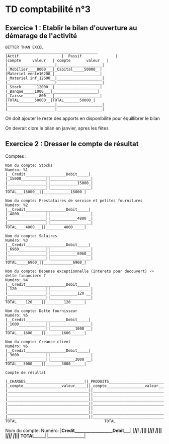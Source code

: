 # TD comptabilité n°3

## Exercice 1 : Etablir le bilan d'ouverture au démarage de l'activité

```
BETTER THAN EXCEL
_________________________________________
|Actif					 |	Passif				 |
|compte		valeur   | compte		valeur   |
|_____________________|____________________|
|_Mobilier____8000___|_Capital_____50000_ |
|Materiel vente16200_|____________________|
|_Materiel inf_12600__|____________________|
|_____________________|____________________|
|_Stock_______12000__|____________________|
|_Banque_____1000___|____________________|
|_Caisse_______800___|____________________|
|TOTAL_______50000__|TOTAL_______50000_|
|_____________________|____________________|
|_____________________|____________________|

```
On doit ajouter le reste des apports en disponibilité pour équillibrer le bilan

On devrait clore le bilan en janvier, apres les fêtes

## Exercice 2 : Dresser le compte de résultat


Comptes :

```
Nom du compte: Stocks
Numéro: %1
|__Credit__________________Debit_____|
|_15000___________||__________________|
|_________________||____________15000_|
|_________________||__________________|
TOTAL___15000__||____________15000 |

```
```
Nom du compte: Prestataires de service et petites fournitures
Numéro: %2
|__Credit__________________Debit_____|
|_4800____________||__________________|
|_________________||____________4800 _|
|_________________||__________________|
TOTAL____4800___||________4800_____|

```

```
Nom du compte: Salaires
Numéro: %3
|__Credit__________________Debit_____|
|_6960____________||__________________|
|_________________||____________6960__|
|_________________||__________________|
TOTAL_____6960_||_____________6960_|

```
```
Nom du compte: Depense exceptionnelle (interets pour decouvert) -> dette financiere ?
Numéro: %4
|__Credit__________________Debit_____|
|_120_____________||__________________|
|_________________||____________120 __|
|_________________||__________________|
TOTAL____120____||________120______|

```

```
Nom du compte: Dette fournisseur
Numéro: %5
|__Credit__________________Debit_____|
|_1600____________||__________________|
|_________________||___________1600 __|
TOTAL___1600____||_______1600______|

```

```
Nom du compte: Creance client
Numéro: %6
|__Credit__________________Debit_____|
|_3000____________||__________________|
|_________________||___________3000 __|
TOTAL___3000____||_______3000______|

```

```
Compte de résultat 

|_CHARGES__________________________||_PRODUITS_________________________|
|_compte_________________valeur_____||_compte_________________valeur_____|
|____________________________________||____________________________________|
|____________________________________||____________________________________|
|____________________________________||____________________________________|
|____________________________________||____________________________________|
|____________________________________||____________________________________|
|____________________________________||____________________________________|
|____________________________________||____________________________________|
TOTAL										TOTAL
```
Nom du compte:
Numéro:
|__Credit__________________Debit_____|
|_________________||__________________|
|_________________||__________________|
|_________________||__________________|
|_________________||__________________|
|_________________||__________________|
|_________________||__________________|
TOTAL___________||__________________|

```
